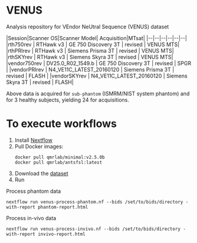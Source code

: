 # VENUS
Analysis repository for VEndor NeUtral Sequence (VENUS) dataset

|Session|Scanner OS|Scanner Model| Acquisition|MTsat|
|--|--|--|--|--|--|
|rth750rev  | RTHawk v3  | GE 750 Discovery 3T  | revised | VENUS MTS|
|rthPRIrev  | RTHawk v3 | Siemens Prisma 3T   | revised | VENUS MTS|
|rthSKYrev  | RTHawk v3 | Siemens Skyra 3T   |  revised | VENUS MTS|
|vendor750rev  | DV25.0_R02_1549.b  | GE 750 Discovery 3T  | revised | SPGR |
|vendorPRIrev  | N4_VE11C_LATEST_20160120  | Siemens Prisma 3T   | revised | FLASH |
|vendorSKYrev  | N4_VE11C_LATEST_20160120  | Siemens Skyra 3T   | revised | FLASH|

Above data is acquired for `sub-phantom` (ISMRM/NIST system phantom) and for 3 healthy subjects, yielding 24 for acquisitions.

# To execute workflows 

1. Install [Nextflow](https://www.nextflow.io/docs/latest/getstarted.html)
2. Pull Docker images:
    ```
    docker pull qmrlab/minimal:v2.5.0b
    docker pull qmrlab/antsfsl:latest
    ```
3. Download the [dataset](https://osf.io/5n3cu/)
4. Run

Process phantom data
```
nextflow run venus-process-phantom.nf --bids /set/to/bids/directory -with-report phantom-report.html
```
Process in-vivo data
```
nextflow run venus-process-invivo.nf --bids /set/to/bids/directory -with-report invivo-report.html
```